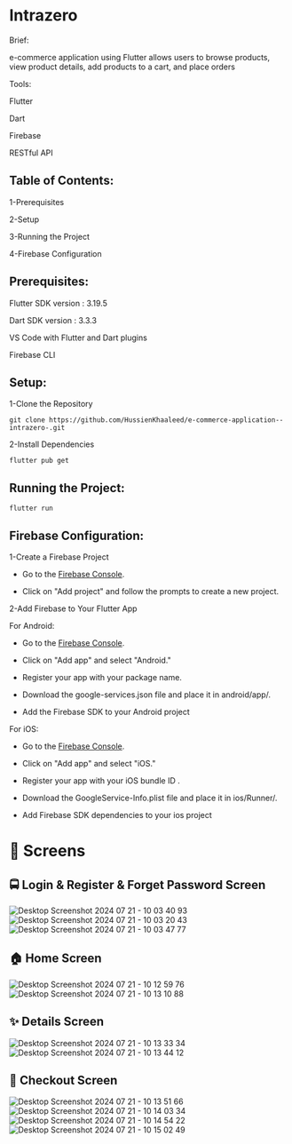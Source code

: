# Intrazero

Brief:

e-commerce application using Flutter allows users to browse products, view product details, add products to a cart,
and place orders

Tools:

Flutter

Dart

Firebase

RESTful API


## Table of Contents:
1-Prerequisites

2-Setup

3-Running the Project

4-Firebase Configuration


## Prerequisites:

Flutter SDK version : 3.19.5

Dart SDK version :  3.3.3

VS Code with Flutter and Dart plugins

Firebase CLI


## Setup:

1-Clone the Repository

```
git clone https://github.com/HussienKhaaleed/e-commerce-application--intrazero-.git
```

2-Install Dependencies

```
flutter pub get
```

## Running the Project:

```
flutter run
```

##  Firebase Configuration:

1-Create a Firebase Project

- Go to the [Firebase Console](https://console.firebase.google.com/).

- Click on "Add project" and follow the prompts to create a new project.



2-Add Firebase to Your Flutter App

 For Android:

- Go to the [Firebase Console](https://console.firebase.google.com/).

- Click on "Add app" and select "Android."

- Register your app with your package name.

- Download the google-services.json file and place it in android/app/.

- Add the Firebase SDK to your Android project


 For iOS:

- Go to the [Firebase Console](https://console.firebase.google.com/).

- Click on "Add app" and select "iOS."

- Register your app with your iOS bundle ID .

- Download the GoogleService-Info.plist file and place it in ios/Runner/.

- Add Firebase SDK dependencies to your ios project


# 📱 Screens

## 🚍 Login & Register & Forget Password Screen
![Desktop Screenshot 2024 07 21 - 10 03 40 93](https://github.com/user-attachments/assets/d2153b7e-3090-45d7-a261-39403872fcad)
![Desktop Screenshot 2024 07 21 - 10 03 20 43](https://github.com/user-attachments/assets/f39547a7-e1e6-49d5-a2ad-744162d14db0)
![Desktop Screenshot 2024 07 21 - 10 03 47 77](https://github.com/user-attachments/assets/89cc4bf6-e7f4-46b6-8f17-6b58216438ec)



## 🏠 Home Screen
![Desktop Screenshot 2024 07 21 - 10 12 59 76](https://github.com/user-attachments/assets/d89b4088-0b83-416a-824b-44c9371d3597)
![Desktop Screenshot 2024 07 21 - 10 13 10 88](https://github.com/user-attachments/assets/31ddf7e0-71cb-4d05-8744-f059a90ae35e)


## ✨ Details Screen
![Desktop Screenshot 2024 07 21 - 10 13 33 34](https://github.com/user-attachments/assets/b5b477c3-3b67-4103-9922-8e4f4fbe3331)
![Desktop Screenshot 2024 07 21 - 10 13 44 12](https://github.com/user-attachments/assets/591cea8d-79a5-4fd7-9f2a-ead2e7a68f91)


## 🧊 Checkout Screen
![Desktop Screenshot 2024 07 21 - 10 13 51 66](https://github.com/user-attachments/assets/199b796b-1cce-447e-9bb5-25e6290fff92)
![Desktop Screenshot 2024 07 21 - 10 14 03 34](https://github.com/user-attachments/assets/9bcaad61-03d0-4cee-b6b9-fc0e42354de2)
![Desktop Screenshot 2024 07 21 - 10 14 54 22](https://github.com/user-attachments/assets/f8d83b94-00fc-4722-a5c7-4e4c5135813f)
![Desktop Screenshot 2024 07 21 - 10 15 02 49](https://github.com/user-attachments/assets/ed97e063-39d2-47c7-8b90-884fcc862880)






